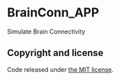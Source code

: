 # BrainConn_APP
Simulate Brain Connectivity

## Copyright and license
Code released under [the MIT license](https://github.com/jyfeather/BrainConn_APP/blob/master/LICENSE).
